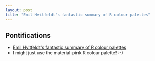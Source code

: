```yaml
---
layout: post
title: "Emil Hvitfeldt's fantastic summary of R colour palettes"
---
```


## Pontifications
 
* [Emil Hvitfeldt's fantastic summary of R colour palettes](https://github.com/EmilHvitfeldt/r-color-palettes/blob/master/type-sorted-palettes.md)
* I might just use the material-pink R colour palette! :-)
